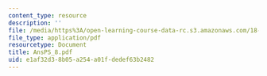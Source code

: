 ```yaml
---
content_type: resource
description: ''
file: /media/https%3A/open-learning-course-data-rc.s3.amazonaws.com/18-04-complex-variables-with-applications-fall-1999/e1af32d38b05a254a01fdedef63b2482_AnsPS_8.pdf
file_type: application/pdf
resourcetype: Document
title: AnsPS_8.pdf
uid: e1af32d3-8b05-a254-a01f-dedef63b2482
---
```

